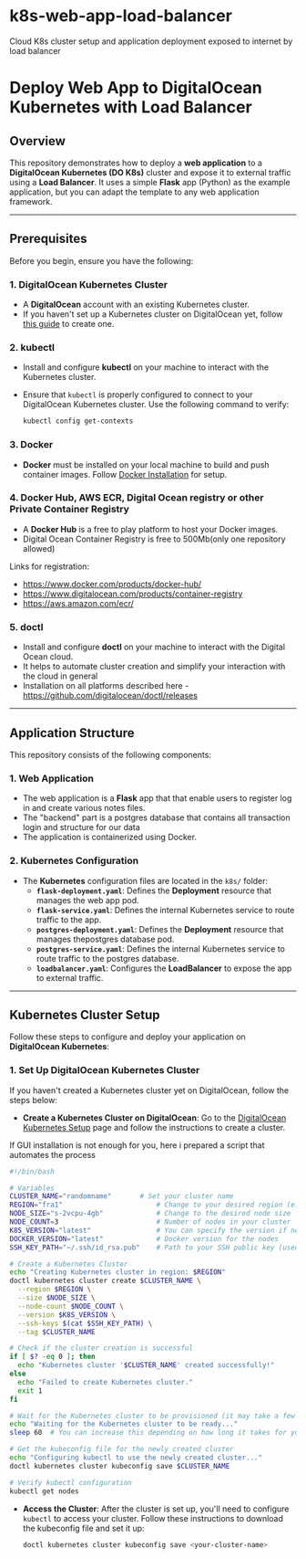 # k8s-web-app-load-balancer
Cloud K8s cluster setup and application deployment exposed to internet by load balancer

# Deploy Web App to DigitalOcean Kubernetes with Load Balancer

## Overview

This repository demonstrates how to deploy a **web application** to a **DigitalOcean Kubernetes (DO K8s)** cluster and expose it to external traffic using a **Load Balancer**. It uses a simple **Flask** app (Python) as the example application, but you can adapt the template to any web application framework.

---

## Prerequisites

Before you begin, ensure you have the following:

### 1. **DigitalOcean Kubernetes Cluster**
   - A **DigitalOcean** account with an existing Kubernetes cluster.
   - If you haven't set up a Kubernetes cluster on DigitalOcean yet, follow [this guide](https://www.digitalocean.com/docs/kubernetes/quickstart/) to create one.

### 2. **kubectl**
   - Install and configure **kubectl** on your machine to interact with the Kubernetes cluster.
   - Ensure that `kubectl` is properly configured to connect to your DigitalOcean Kubernetes cluster. Use the following command to verify:
   
     ```bash
     kubectl config get-contexts
     ```

### 3. **Docker**
   - **Docker** must be installed on your local machine to build and push container images. Follow [Docker Installation](https://docs.docker.com/get-docker/) for setup.

### 4. **Docker Hub, AWS ECR, Digital Ocean registry or other Private Container Registry**
   - A **Docker Hub** is a free to play platform to host your Docker images.
   - Digital Ocean Container Registry is free to 500Mb(only one repository allowed)

   Links for registration:
   - https://www.docker.com/products/docker-hub/
   - https://www.digitalocean.com/products/container-registry
   - https://aws.amazon.com/ecr/
   

### 5. **doctl** 
  - Install and configure **doctl** on your machine to interact with the Digital Ocean cloud.
  - It helps to automate cluster creation and simplify your interaction with the cloud in general
  - Installation on all platforms described here - https://github.com/digitalocean/doctl/releases
---

## Application Structure

This repository consists of the following components:

### 1. **Web Application**
   - The web application is a **Flask** app that that enable users to register log in and create various notes files.
   - The "backend" part is a postgres database that contains all transaction login and structure for our data 
   - The application is containerized using Docker.

### 2. **Kubernetes Configuration**
   - The **Kubernetes** configuration files are located in the `k8s/` folder:
     - **`flask-deployment.yaml`**: Defines the **Deployment** resource that manages the web app pod.
     - **`flask-service.yaml`**: Defines the internal Kubernetes service to route traffic to the app.
     - **`postgres-deployment.yaml`**: Defines the **Deployment** resource that manages thepostgres database pod.
     - **`postgres-service.yaml`**: Defines the internal Kubernetes service to route traffic to the postgres database.
     - **`loadbalancer.yaml`**: Configures the **LoadBalancer** to expose the app to external traffic.

---

## Kubernetes Cluster Setup

Follow these steps to configure and deploy your application on **DigitalOcean Kubernetes**:

### 1. **Set Up DigitalOcean Kubernetes Cluster**

If you haven't created a Kubernetes cluster yet on DigitalOcean, follow the steps below:

- **Create a Kubernetes Cluster on DigitalOcean**: 
  Go to the [DigitalOcean Kubernetes Setup](https://www.digitalocean.com/docs/kubernetes/quickstart/) page and follow the instructions to create a cluster.

If GUI installation is not enough for you, here i prepared a script that automates the process

```bash
#!/bin/bash

# Variables
CLUSTER_NAME="randomname"       # Set your cluster name
REGION="fra1"                       # Change to your desired region (e.g., nyc3, sfo3, ams3, etc.)
NODE_SIZE="s-2vcpu-4gb"             # Change to the desired node size
NODE_COUNT=3                        # Number of nodes in your cluster
K8S_VERSION="latest"                # You can specify the version if needed (e.g., 1.21.5-do.1)
DOCKER_VERSION="latest"             # Docker version for the nodes
SSH_KEY_PATH="~/.ssh/id_rsa.pub"    # Path to your SSH public key (used for the nodes)

# Create a Kubernetes Cluster
echo "Creating Kubernetes cluster in region: $REGION"
doctl kubernetes cluster create $CLUSTER_NAME \
  --region $REGION \
  --size $NODE_SIZE \
  --node-count $NODE_COUNT \
  --version $K8S_VERSION \
  --ssh-keys $(cat $SSH_KEY_PATH) \
  --tag $CLUSTER_NAME

# Check if the cluster creation is successful
if [ $? -eq 0 ]; then
  echo "Kubernetes cluster '$CLUSTER_NAME' created successfully!"
else
  echo "Failed to create Kubernetes cluster."
  exit 1
fi

# Wait for the Kubernetes cluster to be provisioned (it may take a few minutes)
echo "Waiting for the Kubernetes cluster to be ready..."
sleep 60  # You can increase this depending on how long it takes for your cluster to be ready

# Get the kubeconfig file for the newly created cluster
echo "Configuring kubectl to use the newly created cluster..."
doctl kubernetes cluster kubeconfig save $CLUSTER_NAME

# Verify kubectl configuration
kubectl get nodes

```
  
- **Access the Cluster**:
  After the cluster is set up, you'll need to configure `kubectl` to access your cluster. Follow these instructions to download the kubeconfig file and set it up:

  ```bash
  doctl kubernetes cluster kubeconfig save <your-cluster-name>
  ```
